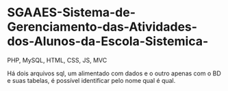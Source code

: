 # SGAAES-Sistema-de-Gerenciamento-das-Atividades-dos-Alunos-da-Escola-Sistemica-
PHP, MySQL, HTML, CSS, JS, MVC

Há dois arquivos sql, um alimentado com dados e o outro apenas com o BD e suas tabelas, é possível identificar pelo nome qual é qual.

